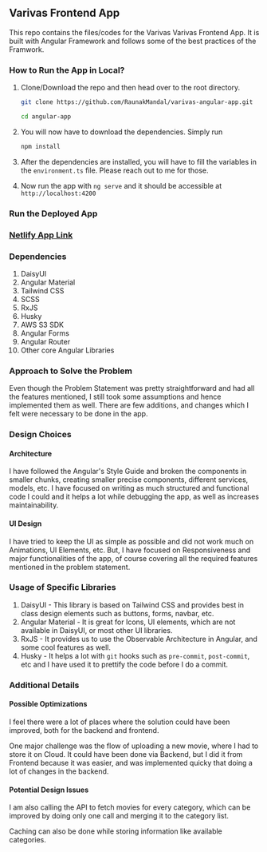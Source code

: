 ## Varivas Frontend App

This repo contains the files/codes for the Varivas Varivas Frontend App. It is built with Angular Framework and follows some of the best practices of the Framwork.

### How to Run the App in Local?

1. Clone/Download the repo and then head over to the root directory.

   ```bash
   git clone https://github.com/RaunakMandal/varivas-angular-app.git

   cd angular-app
   ```

2. You will now have to download the dependencies. Simply run
   ```bash
   npm install
   ```
3. After the dependencies are installed, you will have to fill the variables in the `environment.ts` file. Please reach out to me for those.

4. Now run the app with `ng serve` and it should be accessible at `http://localhost:4200`

### Run the Deployed App
### [Netlify App Link](https://varivas-frontend.netlify.app)

### Dependencies

1. DaisyUI
2. Angular Material
3. Tailwind CSS
4. SCSS
5. RxJS
6. Husky
7. AWS S3 SDK
8. Angular Forms
9. Angular Router
10. Other core Angular Libraries

### Approach to Solve the Problem

Even though the Problem Statement was pretty straightforward and had all the features mentioned, I still took some assumptions and hence implemented them as well. There are few additions, and changes which I felt were necessary to be done in the app.

### Design Choices

#### Architecture

I have followed the Angular's Style Guide and broken the components in smaller chunks, creating smaller precise components, different services, models, etc. I have focused on writing as much structured and functional code I could and it helps a lot while debugging the app, as well as increases maintainability.

#### UI Design

I have tried to keep the UI as simple as possible and did not work much on Animations, UI Elements, etc. But, I have focused on Responsiveness and major functionalities of the app, of course covering all the required features mentioned in the problem statement.

### Usage of Specific Libraries

1. DaisyUI - This library is based on Tailwind CSS and provides best in class design elements such as buttons, forms, navbar, etc.
2. Angular Material - It is great for Icons, UI elements, which are not available in DaisyUI, or most other UI libraries.
3. RxJS - It provides us to use the Observable Architecture in Angular, and some cool features as well.
4. Husky - It helps a lot with `git` hooks such as `pre-commit`, `post-commit`, etc and I have used it to prettify the code before I do a commit.

### Additional Details

#### Possible Optimizations

I feel there were a lot of places where the solution could have been improved, both for the backend and frontend.

One major challenge was the flow of uploading a new movie, where I had to store it on Cloud. It could have been done via Backend, but I did it from Frontend because it was easier, and was implemented quicky that doing a lot of changes in the backend.

#### Potential Design Issues

I am also calling the API to fetch movies for every category, which can be improved by doing only one call and merging it to the category list.

Caching can also be done while storing information like available categories.
